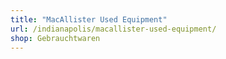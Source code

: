 ```yaml
---
title: "MacAllister Used Equipment"
url: /indianapolis/macallister-used-equipment/
shop: Gebrauchtwaren
---
```

